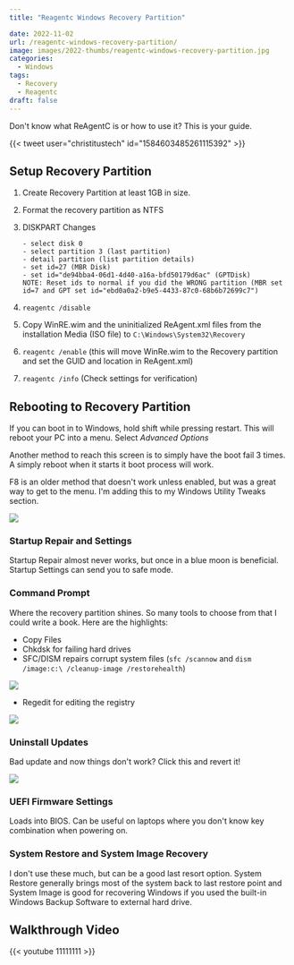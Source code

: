 ```yaml
---
title: "Reagentc Windows Recovery Partition"

date: 2022-11-02
url: /reagentc-windows-recovery-partition/
image: images/2022-thumbs/reagentc-windows-recovery-partition.jpg
categories:
  - Windows
tags:
  - Recovery
  - Reagentc
draft: false
---
```

Don't know what ReAgentC is or how to use it? This is your guide.
<!--more-->

{{< tweet user="christitustech" id="1584603485261115392" >}}

## Setup Recovery Partition

1. Create Recovery Partition at least 1GB in size.
2. Format the recovery partition as NTFS
3. DISKPART Changes

  	   - select disk 0
  	   - select partition 3 (last partition)
  	   - detail partition (list partition details)
  	   - set id=27 (MBR Disk)
  	   - set id="de94bba4-06d1-4d40-a16a-bfd50179d6ac" (GPTDisk)
  	   NOTE: Reset ids to normal if you did the WRONG partition (MBR set id=7 and GPT set id="ebd0a0a2-b9e5-4433-87c0-68b6b72699c7")

4. `reagentc /disable`
5. Copy WinRE.wim and the uninitialized ReAgent.xml files from the installation Media (ISO file) to `C:\Windows\System32\Recovery`
6. `reagentc /enable` (this will move WinRe.wim to the Recovery partition and set the GUID and location in ReAgent.xml)
7. `reagentc /info` (Check settings for verification)

## Rebooting to Recovery Partition

If you can boot in to Windows, hold shift while pressing restart. This will reboot your PC into a menu. Select *Advanced Options*

Another method to reach this screen is to simply have the boot fail 3 times. A simply reboot when it starts it boot process will work. 

F8 is an older method that doesn't work unless enabled, but was a great way to get to the menu. I'm adding this to my Windows Utility Tweaks section.

![](/images/2022/reagentc-windows-recovery-partition/recovery.png)

### Startup Repair and Settings

Startup Repair almost never works, but once in a blue moon is beneficial. Startup Settings can send you to safe mode.

### Command Prompt

Where the recovery partition shines. So many tools to choose from that I could write a book. Here are the highlights:

- Copy Files
- Chkdsk for failing hard drives
- SFC/DISM repairs corrupt system files (`sfc /scannow` and `dism /image:c:\ /cleanup-image /restorehealth`)

![](/images/2022/reagentc-windows-recovery-partition/sfc.png)

- Regedit for editing the registry

![](/images/2022/reagentc-windows-recovery-partition/regedit.png)

### Uninstall Updates

Bad update and now things don't work? Click this and revert it!

![](/images/2022/reagentc-windows-recovery-partition/updates.png)

### UEFI Firmware Settings

Loads into BIOS. Can be useful on laptops where you don't know key combination when powering on.

### System Restore and System Image Recovery

I don't use these much, but can be a good last resort option. System Restore generally brings most of the system back to last restore point and System Image is good for recovering Windows if you used the built-in Windows Backup Software to external hard drive.

## Walkthrough Video

{{< youtube 11111111 >}}

